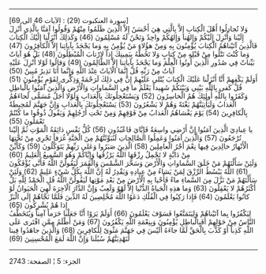 ------------------------------------------------------------------------

\[سورة العنكبوت (29) : الآيات 46 الى 69\]  
وَلا تُجادِلُوا أَهْلَ الْكِتابِ إِلاَّ بِالَّتِي هِيَ أَحْسَنُ إِلاَّ الَّذِينَ ظَلَمُوا مِنْهُمْ وَقُولُوا
آمَنَّا بِالَّذِي أُنْزِلَ إِلَيْنا وَأُنْزِلَ إِلَيْكُمْ وَإِلهُنا وَإِلهُكُمْ واحِدٌ وَنَحْنُ لَهُ مُسْلِمُونَ (46)
وَكَذلِكَ أَنْزَلْنا إِلَيْكَ الْكِتابَ فَالَّذِينَ آتَيْناهُمُ الْكِتابَ يُؤْمِنُونَ بِهِ وَمِنْ هؤُلاءِ مَنْ
يُؤْمِنُ بِهِ وَما يَجْحَدُ بِآياتِنا إِلاَّ الْكافِرُونَ (47) وَما كُنْتَ تَتْلُوا مِنْ قَبْلِهِ مِنْ كِتابٍ
وَلا تَخُطُّهُ بِيَمِينِكَ إِذاً لارْتابَ الْمُبْطِلُونَ (48) بَلْ هُوَ آياتٌ بَيِّناتٌ فِي صُدُورِ الَّذِينَ
أُوتُوا الْعِلْمَ وَما يَجْحَدُ بِآياتِنا إِلاَّ الظَّالِمُونَ (49) وَقالُوا لَوْلا أُنْزِلَ عَلَيْهِ
آياتٌ مِنْ رَبِّهِ قُلْ إِنَّمَا الْآياتُ عِنْدَ اللَّهِ وَإِنَّما أَنَا نَذِيرٌ مُبِينٌ (50)  
أَوَلَمْ يَكْفِهِمْ أَنَّا أَنْزَلْنا عَلَيْكَ الْكِتابَ يُتْلى عَلَيْهِمْ إِنَّ فِي ذلِكَ لَرَحْمَةً وَذِكْرى لِقَوْمٍ
يُؤْمِنُونَ (51) قُلْ كَفى بِاللَّهِ بَيْنِي وَبَيْنَكُمْ شَهِيداً يَعْلَمُ ما فِي السَّماواتِ وَالْأَرْضِ
وَالَّذِينَ آمَنُوا بِالْباطِلِ وَكَفَرُوا بِاللَّهِ أُولئِكَ هُمُ الْخاسِرُونَ (52) وَيَسْتَعْجِلُونَكَ
بِالْعَذابِ وَلَوْلا أَجَلٌ مُسَمًّى لَجاءَهُمُ الْعَذابُ وَلَيَأْتِيَنَّهُمْ بَغْتَةً وَهُمْ لا يَشْعُرُونَ (53)
يَسْتَعْجِلُونَكَ بِالْعَذابِ وَإِنَّ جَهَنَّمَ لَمُحِيطَةٌ بِالْكافِرِينَ (54) يَوْمَ يَغْشاهُمُ الْعَذابُ مِنْ
فَوْقِهِمْ وَمِنْ تَحْتِ أَرْجُلِهِمْ وَيَقُولُ ذُوقُوا ما كُنْتُمْ تَعْمَلُونَ (55)  
يا عِبادِيَ الَّذِينَ آمَنُوا إِنَّ أَرْضِي واسِعَةٌ فَإِيَّايَ فَاعْبُدُونِ (56) كُلُّ نَفْسٍ ذائِقَةُ الْمَوْتِ
ثُمَّ إِلَيْنا تُرْجَعُونَ (57) وَالَّذِينَ آمَنُوا وَعَمِلُوا الصَّالِحاتِ لَنُبَوِّئَنَّهُمْ مِنَ الْجَنَّةِ غُرَفاً
تَجْرِي مِنْ تَحْتِهَا الْأَنْهارُ خالِدِينَ فِيها نِعْمَ أَجْرُ الْعامِلِينَ (58) الَّذِينَ صَبَرُوا وَعَلى
رَبِّهِمْ يَتَوَكَّلُونَ (59) وَكَأَيِّنْ مِنْ دَابَّةٍ لا تَحْمِلُ رِزْقَهَا اللَّهُ يَرْزُقُها وَإِيَّاكُمْ وَهُوَ
السَّمِيعُ الْعَلِيمُ (60)  
وَلَئِنْ سَأَلْتَهُمْ مَنْ خَلَقَ السَّماواتِ وَالْأَرْضَ وَسَخَّرَ الشَّمْسَ وَالْقَمَرَ لَيَقُولُنَّ اللَّهُ فَأَنَّى
يُؤْفَكُونَ (61) اللَّهُ يَبْسُطُ الرِّزْقَ لِمَنْ يَشاءُ مِنْ عِبادِهِ وَيَقْدِرُ لَهُ إِنَّ اللَّهَ بِكُلِّ شَيْءٍ
عَلِيمٌ (62) وَلَئِنْ سَأَلْتَهُمْ مَنْ نَزَّلَ مِنَ السَّماءِ ماءً فَأَحْيا بِهِ الْأَرْضَ مِنْ بَعْدِ مَوْتِها
لَيَقُولُنَّ اللَّهُ قُلِ الْحَمْدُ لِلَّهِ بَلْ أَكْثَرُهُمْ لا يَعْقِلُونَ (63) وَما هذِهِ الْحَياةُ الدُّنْيا
إِلاَّ لَهْوٌ وَلَعِبٌ وَإِنَّ الدَّارَ الْآخِرَةَ لَهِيَ الْحَيَوانُ لَوْ كانُوا يَعْلَمُونَ (64) فَإِذا
رَكِبُوا فِي الْفُلْكِ دَعَوُا اللَّهَ مُخْلِصِينَ لَهُ الدِّينَ فَلَمَّا نَجَّاهُمْ إِلَى الْبَرِّ إِذا هُمْ
يُشْرِكُونَ (65)  
لِيَكْفُرُوا بِما آتَيْناهُمْ وَلِيَتَمَتَّعُوا فَسَوْفَ يَعْلَمُونَ (66) أَوَلَمْ يَرَوْا أَنَّا جَعَلْنا حَرَماً
آمِناً وَيُتَخَطَّفُ النَّاسُ مِنْ حَوْلِهِمْ أَفَبِالْباطِلِ يُؤْمِنُونَ وَبِنِعْمَةِ اللَّهِ يَكْفُرُونَ (67) وَمَنْ
أَظْلَمُ مِمَّنِ افْتَرى عَلَى اللَّهِ كَذِباً أَوْ كَذَّبَ بِالْحَقِّ لَمَّا جاءَهُ أَلَيْسَ فِي جَهَنَّمَ مَثْوىً
لِلْكافِرِينَ (68) وَالَّذِينَ جاهَدُوا فِينا لَنَهْدِيَنَّهُمْ سُبُلَنا وَإِنَّ اللَّهَ لَمَعَ الْمُحْسِنِينَ
(69)

------------------------------------------------------------------------

الجزء: 5 ¦ الصفحة: 2743

